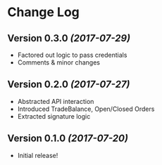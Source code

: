 # Change Log

## Version 0.3.0 *(2017-07-29)*

* Factored out logic to pass credentials
* Comments & minor changes

## Version 0.2.0 *(2017-07-27)*

* Abstracted API interaction
* Introduced TradeBalance, Open/Closed Orders
* Extracted signature logic

## Version 0.1.0 *(2017-07-20)*

* Initial release!

